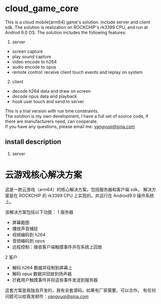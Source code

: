 # cloud_game_core
This is a cloud mobile(arm64) game's solution. include server and client sdk.
The solution is realization on ROCKCHIP's rk3399 CPU, and run at Androd 9.0 OS.
The solution includes the following features:

1. server 
- screen capture   
- play sound capture   
- video encode to h264   
- audio encode to opus    
- remote control: receive client touch events and replay on system   

2. client
- decode h264 data and draw on screen
- decode opus data and playback
- hook user touch and send to server

This is a trial version with run time constraints.  
The solution is my own development, I have a full set of source code, if there are manufacturers need, can cooperate.   
If you have any questions, please email me: yangyuqi@sina.com

## install description
1. server


# 云游戏核心解决方案
这是一款云游戏（arm64）的核心解决方案。包括服务器和客户端 sdk。
解决方案是在 ROCKCHIP 的 rk3399 CPU 上实现的，并运行在 Android9.0 操作系统上。

该解决方案包括以下功能：
1 服务器
- 屏幕截图
- 播放声音捕捉
- 视频编码到 h264
- 音频编码到 opus
- 远程控制：接收客户端触摸事件并在系统上回放

2 客户
- 解码 h264 数据并绘制到屏幕上
- 解码 opus 数据并回放到扬声器
- 拦截用户触摸事件并将这些事件发送到服务器

这套方案是我独自开发的，我有全套源码，如果有厂家需要，可以合作。
有任何问题可以给我发邮件：yangyuqi@sina.com
